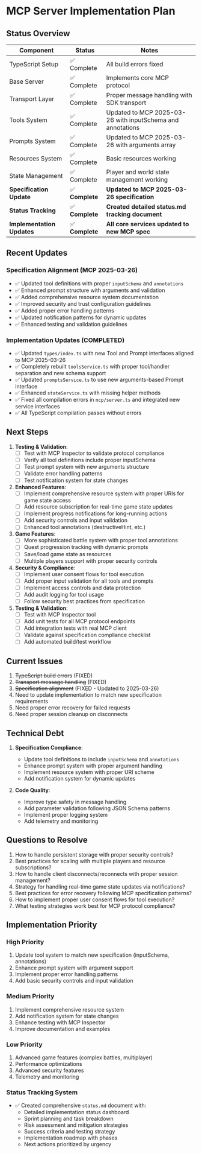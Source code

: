 # MCP Server Implementation Plan

## Status Overview

| Component | Status | Notes |
|-----------|---------|-------|
| TypeScript Setup | ✅ Complete | All build errors fixed |
| Base Server | ✅ Complete | Implements core MCP protocol |
| Transport Layer | ✅ Complete | Proper message handling with SDK transport |
| Tools System | ✅ Complete | Updated to MCP 2025-03-26 with inputSchema and annotations |
| Prompts System | ✅ Complete | Updated to MCP 2025-03-26 with arguments array |
| Resources System | ✅ Complete | Basic resources working |
| State Management | ✅ Complete | Player and world state management working |
| **Specification Update** | ✅ **Complete** | **Updated to MCP 2025-03-26 specification** |
| **Status Tracking** | ✅ **Complete** | **Created detailed status.md tracking document** |
| **Implementation Updates** | ✅ **Complete** | **All core services updated to new MCP spec** |

## Recent Updates

### Specification Alignment (MCP 2025-03-26)
- ✅ Updated tool definitions with proper `inputSchema` and `annotations`
- ✅ Enhanced prompt structure with arguments and validation  
- ✅ Added comprehensive resource system documentation
- ✅ Improved security and trust configuration guidelines
- ✅ Added proper error handling patterns
- ✅ Updated notification patterns for dynamic updates
- ✅ Enhanced testing and validation guidelines

### Implementation Updates (COMPLETED)
- ✅ Updated `types/index.ts` with new Tool and Prompt interfaces aligned to MCP 2025-03-26
- ✅ Completely rebuilt `toolsService.ts` with proper tool/handler separation and new schema support
- ✅ Updated `promptsService.ts` to use new arguments-based Prompt interface
- ✅ Enhanced `stateService.ts` with missing helper methods
- ✅ Fixed all compilation errors in `mcp/server.ts` and integrated new service interfaces
- ✅ All TypeScript compilation passes without errors

## Next Steps

1. **Testing & Validation**:
   - [ ] Test with MCP Inspector to validate protocol compliance
   - [ ] Verify all tool definitions include proper inputSchema
   - [ ] Test prompt system with new arguments structure
   - [ ] Validate error handling patterns
   - [ ] Test notification system for state changes

2. **Enhanced Features**:
   - [ ] Implement comprehensive resource system with proper URIs for game state access
   - [ ] Add resource subscription for real-time game state updates
   - [ ] Implement progress notifications for long-running actions
   - [ ] Add security controls and input validation
   - [ ] Enhanced tool annotations (destructiveHint, etc.)

3. **Game Features**:
   - [ ] More sophisticated battle system with proper tool annotations
   - [ ] Quest progression tracking with dynamic prompts
   - [ ] Save/load game state as resources
   - [ ] Multiple players support with proper security controls

4. **Security & Compliance**:
   - [ ] Implement user consent flows for tool execution
   - [ ] Add proper input validation for all tools and prompts
   - [ ] Implement access controls and data protection
   - [ ] Add audit logging for tool usage
   - [ ] Follow security best practices from specification

5. **Testing & Validation**:
   - [ ] Test with MCP Inspector tool
   - [ ] Add unit tests for all MCP protocol endpoints
   - [ ] Add integration tests with real MCP client
   - [ ] Validate against specification compliance checklist
   - [ ] Add automated build/test workflow

## Current Issues

1. ~~TypeScript build errors~~ (FIXED)
2. ~~Transport message handling~~ (FIXED)
3. ~~Specification alignment~~ (FIXED - Updated to 2025-03-26)
4. Need to update implementation to match new specification requirements
5. Need proper error recovery for failed requests
6. Need proper session cleanup on disconnects

## Technical Debt

1. **Specification Compliance**:
   - Update tool definitions to include `inputSchema` and `annotations`
   - Enhance prompt system with proper argument handling
   - Implement resource system with proper URI scheme
   - Add notification system for dynamic updates

2. **Code Quality**:
   - Improve type safety in message handling
   - Add parameter validation following JSON Schema patterns
   - Implement proper logging system
   - Add telemetry and monitoring

## Questions to Resolve

1. How to handle persistent storage with proper security controls?
2. Best practices for scaling with multiple players and resource subscriptions?
3. How to handle client disconnects/reconnects with proper session management?
4. Strategy for handling real-time game state updates via notifications?
5. Best practices for error recovery following MCP specification patterns?
6. How to implement proper user consent flows for tool execution?
7. What testing strategies work best for MCP protocol compliance?

## Implementation Priority

### High Priority
1. Update tool system to match new specification (inputSchema, annotations)
2. Enhance prompt system with argument support
3. Implement proper error handling patterns
4. Add basic security controls and input validation

### Medium Priority  
1. Implement comprehensive resource system
2. Add notification system for state changes
3. Enhance testing with MCP Inspector
4. Improve documentation and examples

### Low Priority
1. Advanced game features (complex battles, multiplayer)
2. Performance optimizations
3. Advanced security features
4. Telemetry and monitoring

### Status Tracking System
- ✅ Created comprehensive `status.md` document with:
  - Detailed implementation status dashboard
  - Sprint planning and task breakdown
  - Risk assessment and mitigation strategies
  - Success criteria and testing strategy
  - Implementation roadmap with phases
  - Next actions prioritized by urgency